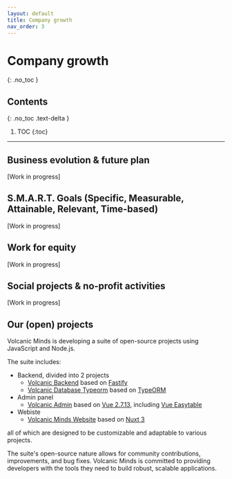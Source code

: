 ```yaml
---
layout: default
title: Company growth
nav_order: 3
---
```


# Company growth
{: .no_toc }

## Contents
{: .no_toc .text-delta }

1. TOC
{:toc}

---

## Business evolution & future plan

[Work in progress]

## S.M.A.R.T. Goals (Specific, Measurable, Attainable, Relevant, Time-based)

[Work in progress]

## Work for equity

[Work in progress]

## Social projects & no-profit activities

[Work in progress]

## Our (open) projects

Volcanic Minds is developing a suite of open-source projects using JavaScript and Node.js.

The suite includes:
- Backend, divided into 2 projects
    - [Volcanic Backend](https://github.com/volcanicminds/volcanic-backend) based on [Fastify](https://www.fastify.io/)
    - [Volcanic Database Typeorm](https://github.com/volcanicminds/volcanic-database-typeorm) based on [TypeORM](https://typeorm.io/)
- Admin panel
    - [Volcanic Admin](https://github.com/volcanicminds/volcanic-admin) based on [Vue 2.7.13](https://v2.vuejs.org/), including [Vue Easytable](https://happy-coding-clans.github.io/vue-easytable/#/en/demo)
- Webiste
    - [Volcanic Minds Website](https://github.com/volcanicminds/volcanic-minds-website) based on [Nuxt 3](https://nuxt.com/)

all of which are designed to be customizable and adaptable to various projects.

The suite's open-source nature allows for community contributions, improvements, and bug fixes.
Volcanic Minds is committed to providing developers with the tools they need to build robust, scalable applications.
